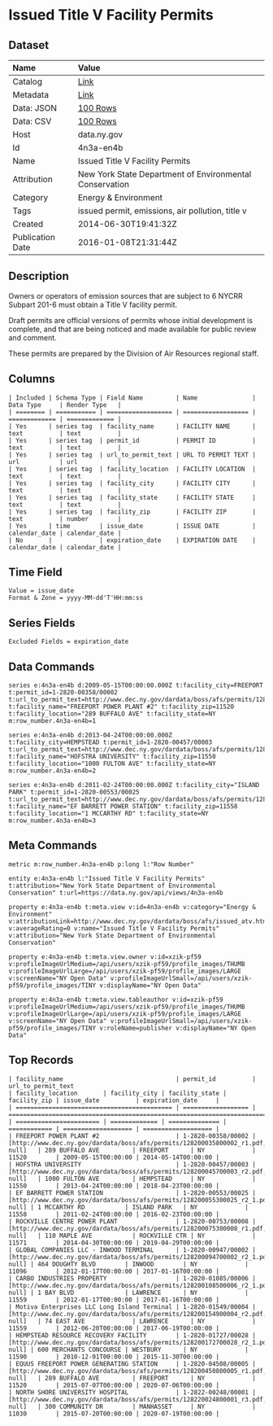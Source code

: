 # Issued Title V Facility Permits

## Dataset

| Name | Value |
| :--- | :---- |
| Catalog | [Link](https://catalog.data.gov/dataset/issued-title-v-facility-permits) |
| Metadata | [Link](https://data.ny.gov/api/views/4n3a-en4b) |
| Data: JSON | [100 Rows](https://data.ny.gov/api/views/4n3a-en4b/rows.json?max_rows=100) |
| Data: CSV | [100 Rows](https://data.ny.gov/api/views/4n3a-en4b/rows.csv?max_rows=100) |
| Host | data.ny.gov |
| Id | 4n3a-en4b |
| Name | Issued Title V Facility Permits |
| Attribution | New York State Department of Environmental Conservation |
| Category | Energy & Environment |
| Tags | issued permit, emissions, air pollution, title v |
| Created | 2014-06-30T19:41:32Z |
| Publication Date | 2016-01-08T21:31:44Z |

## Description

Owners or operators of emission sources that are subject to 6 NYCRR Subpart 201-6 must obtain a Title V facility permit.  

Draft permits are official versions of permits whose initial development is complete, and that are being noticed and made available for public review and comment. 

These permits are prepared by the Division of Air Resources regional staff.

## Columns

```ls
| Included | Schema Type | Field Name         | Name               | Data Type     | Render Type   |
| ======== | =========== | ================== | ================== | ============= | ============= |
| Yes      | series tag  | facility_name      | FACILITY NAME      | text          | text          |
| Yes      | series tag  | permit_id          | PERMIT ID          | text          | text          |
| Yes      | series tag  | url_to_permit_text | URL TO PERMIT TEXT | url           | url           |
| Yes      | series tag  | facility_location  | FACILITY LOCATION  | text          | text          |
| Yes      | series tag  | facility_city      | FACILITY CITY      | text          | text          |
| Yes      | series tag  | facility_state     | FACILITY STATE     | text          | text          |
| Yes      | series tag  | facility_zip       | FACILITY ZIP       | text          | number        |
| Yes      | time        | issue_date         | ISSUE DATE         | calendar_date | calendar_date |
| No       |             | expiration_date    | EXPIRATION DATE    | calendar_date | calendar_date |
```

## Time Field

```ls
Value = issue_date
Format & Zone = yyyy-MM-dd'T'HH:mm:ss
```

## Series Fields

```ls
Excluded Fields = expiration_date
```

## Data Commands

```ls
series e:4n3a-en4b d:2009-05-15T00:00:00.000Z t:facility_city=FREEPORT t:permit_id=1-2820-00358/00002 t:url_to_permit_text=http://www.dec.ny.gov/dardata/boss/afs/permits/128200035800002_r1.pdf t:facility_name="FREEPORT POWER PLANT #2" t:facility_zip=11520 t:facility_location="289 BUFFALO AVE" t:facility_state=NY m:row_number.4n3a-en4b=1

series e:4n3a-en4b d:2013-04-24T00:00:00.000Z t:facility_city=HEMPSTEAD t:permit_id=1-2820-00457/00003 t:url_to_permit_text=http://www.dec.ny.gov/dardata/boss/afs/permits/128200045700003_r2.pdf t:facility_name="HOFSTRA UNIVERSITY" t:facility_zip=11550 t:facility_location="1000 FULTON AVE" t:facility_state=NY m:row_number.4n3a-en4b=2

series e:4n3a-en4b d:2011-02-24T00:00:00.000Z t:facility_city="ISLAND PARK" t:permit_id=1-2820-00553/00025 t:url_to_permit_text=http://www.dec.ny.gov/dardata/boss/afs/permits/128200055300025_r2_1.pdf t:facility_name="EF BARRETT POWER STATION" t:facility_zip=11558 t:facility_location="1 MCCARTHY RD" t:facility_state=NY m:row_number.4n3a-en4b=3
```

## Meta Commands

```ls
metric m:row_number.4n3a-en4b p:long l:"Row Number"

entity e:4n3a-en4b l:"Issued Title V Facility Permits" t:attribution="New York State Department of Environmental Conservation" t:url=https://data.ny.gov/api/views/4n3a-en4b

property e:4n3a-en4b t:meta.view v:id=4n3a-en4b v:category="Energy & Environment" v:attributionLink=http://www.dec.ny.gov/dardata/boss/afs/issued_atv.html v:averageRating=0 v:name="Issued Title V Facility Permits" v:attribution="New York State Department of Environmental Conservation"

property e:4n3a-en4b t:meta.view.owner v:id=xzik-pf59 v:profileImageUrlMedium=/api/users/xzik-pf59/profile_images/THUMB v:profileImageUrlLarge=/api/users/xzik-pf59/profile_images/LARGE v:screenName="NY Open Data" v:profileImageUrlSmall=/api/users/xzik-pf59/profile_images/TINY v:displayName="NY Open Data"

property e:4n3a-en4b t:meta.view.tableauthor v:id=xzik-pf59 v:profileImageUrlMedium=/api/users/xzik-pf59/profile_images/THUMB v:profileImageUrlLarge=/api/users/xzik-pf59/profile_images/LARGE v:screenName="NY Open Data" v:profileImageUrlSmall=/api/users/xzik-pf59/profile_images/TINY v:roleName=publisher v:displayName="NY Open Data"
```

## Top Records

```ls
| facility_name                               | permit_id          | url_to_permit_text                                                              | facility_location       | facility_city | facility_state | facility_zip | issue_date          | expiration_date     | 
| =========================================== | ================== | =============================================================================== | ======================= | ============= | ============== | ============ | =================== | =================== | 
| FREEPORT POWER PLANT #2                     | 1-2820-00358/00002 | [http://www.dec.ny.gov/dardata/boss/afs/permits/128200035800002_r1.pdf, null]   | 289 BUFFALO AVE         | FREEPORT      | NY             | 11520        | 2009-05-15T00:00:00 | 2014-05-14T00:00:00 | 
| HOFSTRA UNIVERSITY                          | 1-2820-00457/00003 | [http://www.dec.ny.gov/dardata/boss/afs/permits/128200045700003_r2.pdf, null]   | 1000 FULTON AVE         | HEMPSTEAD     | NY             | 11550        | 2013-04-24T00:00:00 | 2018-04-23T00:00:00 | 
| EF BARRETT POWER STATION                    | 1-2820-00553/00025 | [http://www.dec.ny.gov/dardata/boss/afs/permits/128200055300025_r2_1.pdf, null] | 1 MCCARTHY RD           | ISLAND PARK   | NY             | 11558        | 2011-02-24T00:00:00 | 2016-02-23T00:00:00 | 
| ROCKVILLE CENTRE POWER PLANT                | 1-2820-00753/00008 | [http://www.dec.ny.gov/dardata/boss/afs/permits/128200075300008_r1.pdf, null]   | 110 MAPLE AVE           | ROCKVILLE CTR | NY             | 11571        | 2014-04-30T00:00:00 | 2019-04-29T00:00:00 | 
| GLOBAL COMPANIES LLC - INWOOD TERMINAL      | 1-2820-00947/00002 | [http://www.dec.ny.gov/dardata/boss/afs/permits/128200094700002_r2_1.pdf, null] | 464 DOUGHTY BLVD        | INWOOD        | NY             | 11096        | 2012-01-17T00:00:00 | 2017-01-16T00:00:00 | 
| CARBO INDUSTRIES PROPERTY                   | 1-2820-01085/00006 | [http://www.dec.ny.gov/dardata/boss/afs/permits/128200108500006_r2_1.pdf, null] | 1 BAY BLVD              | LAWRENCE      | NY             | 11559        | 2012-01-17T00:00:00 | 2017-01-16T00:00:00 | 
| Motiva Enterprises LLC Long Island Terminal | 1-2820-01549/00004 | [http://www.dec.ny.gov/dardata/boss/afs/permits/128200154900004_r2.pdf, null]   | 74 EAST AVE             | LAWRENCE      | NY             | 11559        | 2012-06-20T00:00:00 | 2017-06-19T00:00:00 | 
| HEMPSTEAD RESOURCE RECOVERY FACILITY        | 1-2820-01727/00028 | [http://www.dec.ny.gov/dardata/boss/afs/permits/128200172700028_r2_1.pdf, null] | 600 MERCHANTS CONCOURSE | WESTBURY      | NY             | 11590        | 2010-12-01T00:00:00 | 2015-11-30T00:00:00 | 
| EQUUS FREEPORT POWER GENERATING STATION     | 1-2820-04508/00005 | [http://www.dec.ny.gov/dardata/boss/afs/permits/128200450800005_r1.pdf, null]   | 289 BUFFALO AVE         | FREEPORT      | NY             | 11520        | 2015-07-07T00:00:00 | 2020-07-06T00:00:00 | 
| NORTH SHORE UNIVERSITY HOSPITAL             | 1-2822-00248/00001 | [http://www.dec.ny.gov/dardata/boss/afs/permits/128220024800001_r3.pdf, null]   | 300 COMMUNITY DR        | MANHASSET     | NY             | 11030        | 2015-07-20T00:00:00 | 2020-07-19T00:00:00 | 
```